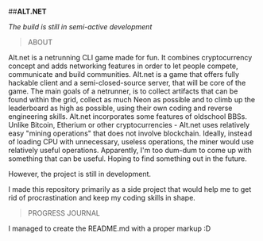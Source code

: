 ##**ALT.NET**

_The build is still in semi-active development_

>ABOUT

Alt.net is a netrunning CLI game made for fun. 
It combines cryptocurrency concept and adds networking features
in order to let people compete, communicate and build communities.
Alt.net is a game that offers fully hackable client
and a semi-closed-source server, that will be core of the game.
The main goals of a netrunner, is to collect artifacts that can be found within the grid,
collect as much Neon as possible and to climb up the leaderboard as high as possible,
using their own coding and reverse engineering skills.
Alt.net incorporates some features of oldschool BBSs.
Unlike Bitcoin, Etherium or other cryptocurrencies - Alt.net
uses relatively easy "mining operations" that does not involve blockchain. Ideally, 
instead of loading CPU with unnecessary, useless operations, the miner
would use relatively useful operations. Apparently, I'm too dum-dum
to come up with something that can be useful. Hoping to find something out in the future.

However, the project is still in development. 

I made this repository primarily as a side project
that would help me to get rid of procrastination 
and keep my coding skills in shape.


>PROGRESS JOURNAL

I managed to create the README.md with a proper markup :D

